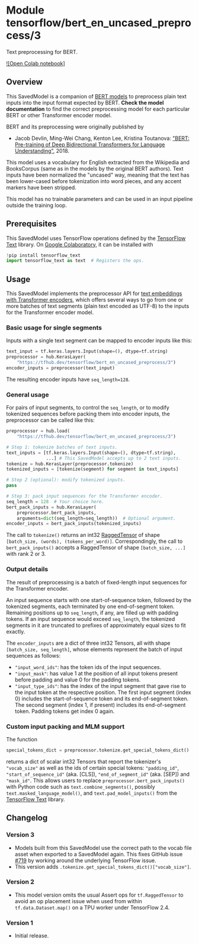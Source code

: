 # Module tensorflow/bert_en_uncased_preprocess/3
Text preprocessing for BERT.

<!-- asset-path: legacy -->
<!-- dataset: wikipedia-and-bookscorpus -->
<!-- fine-tunable: false -->
<!-- format: saved_model_2 -->
<!-- language: en -->
<!-- module-type: text-preprocessing -->
<!-- task: text-preprocessing -->

[![Open Colab notebook]](https://colab.research.google.com/github/tensorflow/text/blob/master/docs/tutorials/bert_glue.ipynb)

## Overview

This SavedModel is a companion of
[BERT models](https://tfhub.dev/google/collections/bert/1)
to preprocess plain text inputs into the input format expected by BERT.
**Check the model documentation** to find the correct preprocessing model
for each particular BERT or other Transformer encoder model.

BERT and its preprocessing were originally published by

  * Jacob Devlin, Ming-Wei Chang, Kenton Lee, Kristina Toutanova:
    ["BERT: Pre-training of Deep Bidirectional Transformers for
    Language Understanding"](https://arxiv.org/abs/1810.04805), 2018.

This model uses a vocabulary for English extracted from
the Wikipedia and BooksCorpus (same as in the models by the original BERT authors).
Text inputs have been normalized the "uncased" way, meaning that the text has
been lower-cased before tokenization into word pieces, and any accent markers
have been stripped.

This model has no trainable parameters and can be used in an input pipeline
outside the training loop.


## Prerequisites

This SavedModel uses TensorFlow operations defined by the
[TensorFlow Text](https://github.com/tensorflow/text) library.
On [Google Colaboratory](https://colab.research.google.com/),
it can be installed with

```python
!pip install tensorflow_text
import tensorflow_text as text  # Registers the ops.
```


## Usage

This SavedModel implements the preprocessor API for [text embeddings with
Transformer encoders](https://www.tensorflow.org/hub/common_saved_model_apis/text#transformer-encoders),
which offers several ways to go from one or more batches of text segments
(plain text encoded as UTF-8) to the inputs for the Transformer encoder model.

### Basic usage for single segments

Inputs with a single text segment can be mapped to encoder inputs like this:

```python
text_input = tf.keras.layers.Input(shape=(), dtype=tf.string)
preprocessor = hub.KerasLayer(
    "https://tfhub.dev/tensorflow/bert_en_uncased_preprocess/3")
encoder_inputs = preprocessor(text_input)
```

The resulting encoder inputs have `seq_length=128`.


### General usage

For pairs of input segments, to control the `seq_length`, or to modify
tokenized sequences before packing them into encoder inputs, the preprocessor
can be called like this:

```python
preprocessor = hub.load(
    "https://tfhub.dev/tensorflow/bert_en_uncased_preprocess/3")

# Step 1: tokenize batches of text inputs.
text_inputs = [tf.keras.layers.Input(shape=(), dtype=tf.string),
               ...] # This SavedModel accepts up to 2 text inputs.
tokenize = hub.KerasLayer(preprocessor.tokenize)
tokenized_inputs = [tokenize(segment) for segment in text_inputs]

# Step 2 (optional): modify tokenized inputs.
pass

# Step 3: pack input sequences for the Transformer encoder.
seq_length = 128  # Your choice here.
bert_pack_inputs = hub.KerasLayer(
    preprocessor.bert_pack_inputs,
    arguments=dict(seq_length=seq_length))  # Optional argument.
encoder_inputs = bert_pack_inputs(tokenized_inputs)
```

The call to `tokenize()` returns an int32
[RaggedTensor](https://www.tensorflow.org/guide/ragged_tensor)
of shape `[batch_size, (words), (tokens_per_word)]`.
Correspondingly, the call to `bert_pack_inputs()` accepts a RaggedTensor
of shape `[batch_size, ...]` with rank 2 or 3.


### Output details

The result of preprocessing is a batch of fixed-length input sequences for the
Transformer encoder.

An input sequence starts with one start-of-sequence token, followed by
the tokenized segments, each terminated by one end-of-segment token.
Remaining positions up to `seq_length`, if any, are filled up with padding
tokens.
If an input sequence would exceed `seq_length`, the tokenized segments
in it are truncated to prefixes of approximately equal sizes to fit exactly.

The `encoder_inputs` are a dict of three int32 Tensors, all with shape
`[batch_size, seq_length]`, whose elements represent the batch of
input sequences as follows:

  * `"input_word_ids"`: has the token ids of the input sequences.
  * `"input_mask"`: has value 1 at the position of all input tokens present
    before padding and value 0 for the padding tokens.
  * `"input_type_ids"`: has the index of the input segment that gave rise to
    the input token at the respective position.
    The first input segment (index 0) includes the start-of-sequence token and
    its end-of-segment token. The second segment (index 1, if present)
    includes its end-of-segment token. Padding tokens get index 0 again.


### Custom input packing and MLM support

The function

```python
special_tokens_dict = preprocessor.tokenize.get_special_tokens_dict()
```

returns a dict of scalar int32 Tensors that report the tokenizer's
`"vocab_size"` as well as the ids of certain special tokens:
`"padding_id"`, `"start_of_sequence_id"` (aka. [CLS]),
`"end_of_segment_id"` (aka. [SEP]) and `"mask_id"`. This allows users to
replace `preprocessor.bert_pack_inputs()` with Python code such as
`text.combine_segments()`, possibly `text.masked_language_model()`,
and `text.pad_model_inputs()`
from the [TensorFlow Text](https://github.com/tensorflow/text) library.


## Changelog

### Version 3

  * Models built from this SavedModel use the correct path to the vocab file
    asset when exported to a SavedModel again. This fixes
    GitHub issue [#719](https://github.com/tensorflow/hub/issues/719)
    by working around the underlying TensorFlow issue.
  * This version adds `.tokenize.get_special_tokens_dict()["vocab_size"]`.

### Version 2

  * This model version omits the usual Assert ops for `tf.RaggedTensor`
    to avoid an op placement issue when used from within `tf.data.Dataset.map()`
    on a TPU worker under TensorFlow 2.4.

### Version 1

  * Initial release.
